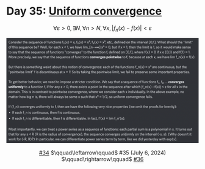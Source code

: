 # Day 35: [Uniform convergence](https://en.wikipedia.org/wiki/Uniform_convergence)

$$\forall\varepsilon>0,\exists N,\forall n>N,\forall x,|f_n(x)-f(x)|<\varepsilon$$

<picture><img alt="Day 35" src="0035.png"></picture>

<center><a href="0034.html">#34</a> $\qquad\leftarrow\qquad$ #35 (July 6, 2024) $\qquad\rightarrow\qquad$ <a href="0036.html">#36</a></center>